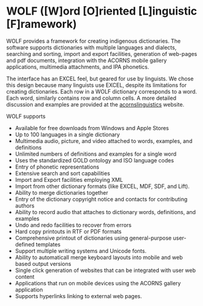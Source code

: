 # WOLF ([W]ord [O]riented [L]inguistic [F]ramework)

WOLF provides a framework for creating indigenous dictionaries. The software supports dictionaries with multiple languages and dialects, searching and sorting, import and export facilities, generation of web-pages and pdf documents, integration with the ACORNS mobile gallery applications, multimedia attachments, and IPA phonetics.

The interface has an EXCEL feel, but geared for use by linguists. We chose this design because many linguists use EXCEL, despite its limitations for creating dictionaries. Each row in a WOLF dictionary corresponds to a word. Each word, similarly contains row and column cells. A more detailed discussion and examples are provided at the [acornslinguistics](https://www.acornslinguistics.com) website.

WOLF supports
* Available for free downloads from Windows and Apple Stores
* Up to 100 languages in a single dictionary
* Multimedia audio, picture, and video attached to words, examples, and definitions
* Unlimited numbers of definitions and examples for a single word
* Uses the standardized GOLD ontology and ISO language codes
* Entry of phonetic representations
* Extensive search and sort capabilities
* Import and Export facilities employing XML
* Import from other dictionary formats (like EXCEL, MDF, SDF, and Lift).
* Ability to merge dictionaries together
* Entry of the dictionary copyright notice and contacts for contributing authors
* Ability to record audio that attaches to dictionary words, definitions, and examples
* Undo and redo facilities to recover from errors
* Hard copy printouts in RTF or PDF formats
* Comprehensive printout of dictionaries using general-purpose user-defined templates
* Support multiple writing systems and Unicode fonts.
* Ability to automaticall merge keyboard layouts into mobile and web based output versions
* Single click generation of websites that can be integrated with user web content
* Applications that run on mobile devices using the ACORNS gallery application
* Supports hyperlinks linking to external web pages.

